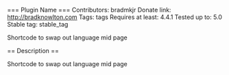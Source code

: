 === Plugin Name ===
Contributors: bradmkjr
Donate link: http://bradknowlton.com
Tags: tags
Requires at least: 4.4.1
Tested up to: 5.0
Stable tag: stable_tag

Shortcode to swap out language mid page

== Description ==

Shortcode to swap out language mid page

